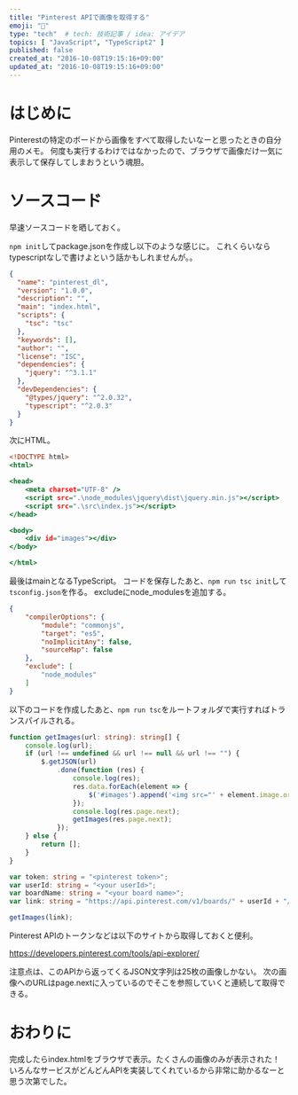```yaml
---
title: "Pinterest APIで画像を取得する"
emoji: "🐷"
type: "tech"  # tech: 技術記事 / idea: アイデア
topics: [ "JavaScript", "TypeScript2" ]
published: false
created_at: "2016-10-08T19:15:16+09:00"
updated_at: "2016-10-08T19:15:16+09:00"
---
```

# はじめに

Pinterestの特定のボードから画像をすべて取得したいなーと思ったときの自分用のメモ。
何度も実行するわけではなかったので、ブラウザで画像だけ一気に表示して保存してしまおうという魂胆。


# ソースコード

早速ソースコードを晒しておく。

`npm init`してpackage.jsonを作成し以下のような感じに。
これくらいならtypescriptなしで書けよという話かもしれませんが。。

```json:package.json
{
  "name": "pinterest_dl",
  "version": "1.0.0",
  "description": "",
  "main": "index.html",
  "scripts": {
    "tsc": "tsc"
  },
  "keywords": [],
  "author": "",
  "license": "ISC",
  "dependencies": {
    "jquery": "^3.1.1"
  },
  "devDependencies": {
    "@types/jquery": "^2.0.32",
    "typescript": "^2.0.3"
  }
}
```

次にHTML。

```html:index.html
<!DOCTYPE html>
<html>

<head>
	<meta charset="UTF-8" />
	<script src=".\node_modules\jquery\dist\jquery.min.js"></script>
	<script src=".\src\index.js"></script>
</head>

<body>
	<div id="images"></div>
</body>

</html>
```
最後はmainとなるTypeScript。
コードを保存したあと、`npm run tsc init`して`tsconfig.json`を作る。
excludeにnode_modulesを追加する。

```json:tsconfig.json
{
    "compilerOptions": {
        "module": "commonjs",
        "target": "es5",
        "noImplicitAny": false,
        "sourceMap": false
    },
    "exclude": [
        "node_modules"
    ]
}
```

以下のコードを作成したあと、`npm run tsc`をルートフォルダで実行すればトランスパイルされる。

```ts:src/index.ts
function getImages(url: string): string[] {
	console.log(url);
	if (url !== undefined && url !== null && url !== "") {
		$.getJSON(url)
			.done(function (res) {
				console.log(res);
				res.data.forEach(element => {
					$('#images').append('<img src="' + element.image.original.url + '">');
				});
				console.log(res.page.next);
				getImages(res.page.next);
			});
	} else {
		return [];
	}
}

var token: string = "<pinterest token>";
var userId: string = "<your userId>";
var boardName: string = "<your board name>";
var link: string = "https://api.pinterest.com/v1/boards/" + userId + "/" + boardName + "/pins/?access_token=" + token + "&fields=image";

getImages(link);
```

Pinterest APIのトークンなどは以下のサイトから取得しておくと便利。

https://developers.pinterest.com/tools/api-explorer/

注意点は、このAPIから返ってくるJSON文字列は25枚の画像しかない。
次の画像へのURLはpage.nextに入っているのでそこを参照していくと連続して取得できる。

# おわりに
完成したらindex.htmlをブラウザで表示。たくさんの画像のみが表示された！
いろんなサービスがどんどんAPIを実装してくれているから非常に助かるなーと思う次第でした。
